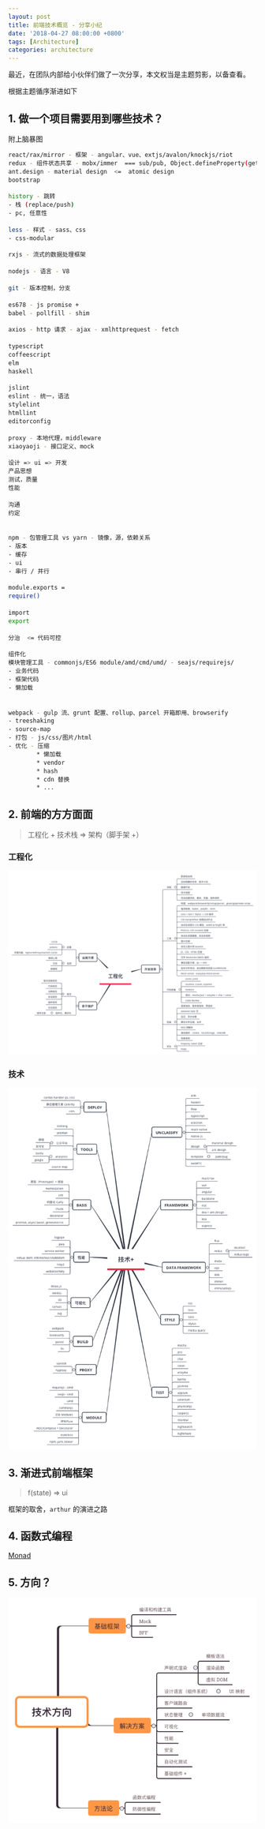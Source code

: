 ```yaml
---
layout: post
title: 前端技术概览 - 分享小纪
date: '2018-04-27 08:00:00 +0800'
tags: [Architecture]
categories: architecture
---
```


最近，在团队内部给小伙伴们做了一次分享，本文权当是主题剪影，以备查看。

根据主题循序渐进如下

## 1. 做一个项目需要用到哪些技术？

附上脑暴图

```bash
react/rax/mirror - 框架 - angular、vue、extjs/avalon/knockjs/riot
redux - 组件状态共享 - mobx/immer  === sub/pub, Object.defineProperty(get,set)
ant.design - material design  <=  atomic design
bootstrap

history - 跳转
- 栈 (replace/push)
- pc, 任意性

less - 样式 - sass、css
- css-modular

rxjs - 流式的数据处理框架

nodejs - 语言 - V8

git - 版本控制，分支

es678 - js promise +
babel - pollfill - shim

axios - http 请求 - ajax - xmlhttprequest - fetch

typescript
coffeescript
elm
haskell

jslint
eslint - 统一，语法
stylelint
htmllint
editorconfig

proxy - 本地代理，middleware
xiaoyaoji - 接口定义、mock

设计 => ui => 开发
产品思想
测试，质量
性能

沟通
约定


npm - 包管理工具 vs yarn - 镜像，源，依赖关系
- 版本
- 缓存
- ui
- 串行 / 并行

module.exports =
require()

import
export

分治  <= 代码可控

组件化
模块管理工具 - commonjs/ES6 module/amd/cmd/umd/ - seajs/requirejs/
- 业务代码
- 框架代码
- 懒加载


webpack - gulp 流、grunt 配置、rollup、parcel 开箱即用、browserify
- treeshaking
- source-map
- 打包 - js/css/图片/html
- 优化 - 压缩
        * 懒加载
        * vendor
        * hash
        * cdn 替换
        * ...

```

## 2. 前端的方方面面

> 工程化 + 技术栈 => 架构（脚手架 +）

### 工程化

![engineer](../resources/engineer.png)

### 技术

![technology](../resources/technology.png)

## 3. 渐进式前端框架

> f(state) => ui

框架的取舍，`arthur` 的演进之路

## 4. 函数式编程

[Monad](www.ruanyifeng.com/blog/2015/07/monad.html)

## 5. 方向？

![choice](../resources/choice.png)
